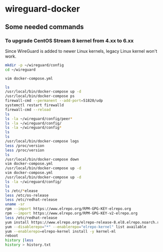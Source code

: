# wireguard-docker

## Some needed commands

### To upgrade CentOS Stream 8 kernel from 4.xx to 6.xx

Since WireGuard is added to newer Linux kernels, legacy Linux kernel won't work.

```bash
mkdir -p ~/wireguard/config
cd ~/wireguard

vim docker-compose.yml

ls
/usr/local/bin/docker-compose up -d
/usr/local/bin/docker-compose ps
firewall-cmd --permanent --add-port=51820/udp
systemctl restart firewalld
firewall-cmd --reload
ls
ls -la ~/wireguard/config/peer*
ls -la ~/wireguard/config/
ls -la ~/wireguard/config*
ls
ls
/usr/local/bin/docker-compose logs
less /proc/version 
less /proc/version 
ls
/usr/local/bin/docker-compose down
vim docker-compose.yml 
/usr/local/bin/docker-compose up -d
vim docker-compose.yml 
/usr/local/bin/docker-compose up -d
ls -la ~/wireguard/config/
ls
ls /etc/*elease
less /etc/os-release 
less /etc/redhat-release 
uname -sr
rpm --import https://www.elrepo.org/RPM-GPG-KEY-elrepo.org
rpm --import https://www.elrepo.org/RPM-GPG-KEY-v2-elrepo.org
less /etc/redhat-release 
yum install https://www.elrepo.org/elrepo-release-8.el8.elrepo.noarch.rpm
yum --disablerepo="*" --enablerepo="elrepo-kernel" list available
yum --enablerepo=elrepo-kernel install -y kernel-ml
reboot
history |less
history > history.txt
```

